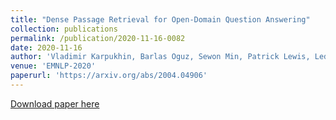 ```yaml
---
title: "Dense Passage Retrieval for Open-Domain Question Answering"
collection: publications
permalink: /publication/2020-11-16-0082
date: 2020-11-16
author: 'Vladimir Karpukhin, Barlas Oguz, Sewon Min, Patrick Lewis, Ledell Wu, Sergey Edunov, Danqi Chen, Wen-tau Yih'
venue: 'EMNLP-2020'
paperurl: 'https://arxiv.org/abs/2004.04906'
---
```


<a href='https://arxiv.org/abs/2004.04906'>Download paper here</a>
